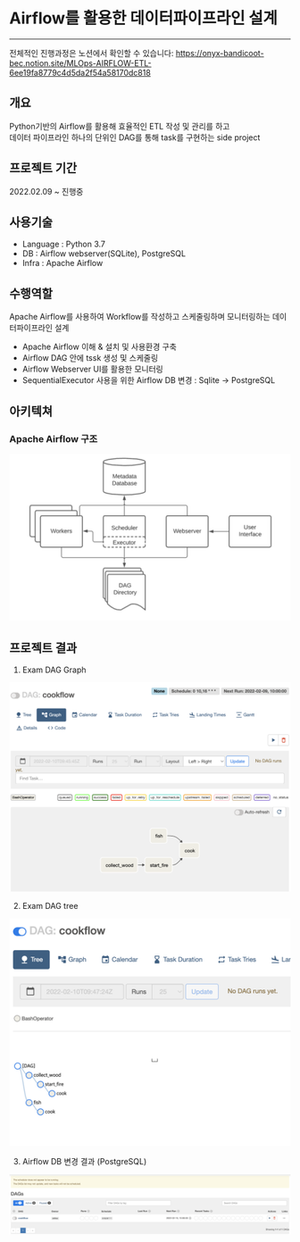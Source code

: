 # Airflow를 활용한 데이터파이프라인 설계
<hr>

전체적인 진행과정은 노션에서 확인할 수 있습니다: https://onyx-bandicoot-bec.notion.site/MLOps-AIRFLOW-ETL-6ee19fa8779c4d5da2f54a58170dc818 <br>

## 개요
Python기반의 Airflow를 활용해 효율적인 ETL 작성 및 관리를 하고 <br>
데이터 파이프라인 하나의 단위인 DAG를 통해 task를 구현하는 side project

## 프로젝트 기간 
2022.02.09 ~ 진행중

## 사용기술
- Language : Python 3.7 <br>
- DB : Airflow webserver(SQLite), PostgreSQL <br>
- Infra : Apache Airflow <br>

## 수행역할 
Apache Airflow를 사용하여 Workflow를 작성하고 스케줄링하며 모니터링하는 데이터파이프라인 설계
- Apache Airflow 이해 & 설치 및 사용환경 구축
- Airflow DAG 안에 tssk 생성 및 스케줄링
- Airflow Webserver UI를 활용한 모니터링
- SequentialExecutor 사용을 위한 Airflow DB 변경 : Sqlite -> PostgreSQL

## 아키텍쳐  
### Apache Airflow 구조

![serverelss2](images/apache_airflow_Architecture.png)


## 프로젝트 결과 
1. Exam DAG Graph

![result_graph](images/result_graph.png)

2. Exam DAG tree

![result_tree](images/result_tree.png)

3. Airflow DB 변경 결과 (PostgreSQL)

![result_db_change](images/result_db_change.png)
